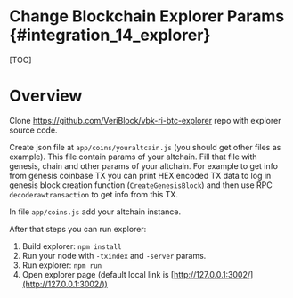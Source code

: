 # Change Blockchain Explorer Params {#integration_14_explorer}

[TOC]

# Overview

Clone https://github.com/VeriBlock/vbk-ri-btc-explorer repo with explorer source code.

Create json file at `app/coins/youraltcain.js` (you should get other files as example). This file contain params of your altchain. Fill that file with genesis, chain and other params of your altchain. For example to get info from genesis coinbase TX you can print HEX encoded TX data to log in genesis block creation function (`CreateGenesisBlock`) and then use RPC `decoderawtransaction` to get info from this TX.

In file `app/coins.js` add your altchain instance.

After that steps you can run explorer:
1. Build explorer: `npm install`
2. Run your node with `-txindex` and `-server` params.
3. Run explorer: `npm run`
4. Open explorer page (default local link is [http://127.0.0.1:3002/](http://127.0.0.1:3002/))


